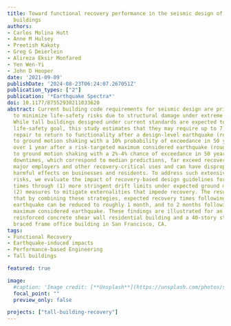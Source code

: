 ```yaml
---
title: Toward functional recovery performance in the seismic design of modern tall
  buildings
authors:
- Carlos Molina Hutt
- Anne M Hulsey
- Preetish Kakoty
- Greg G Deierlein
- Alireza Eksir Monfared
- Yen Wen-Yi
- John D Hooper
date: '2021-09-09'
publishDate: '2024-08-23T06:24:07.267051Z'
publication_types: ["2"]
publication: '*Earthquake Spectra*'
doi: 10.1177/87552930211033620
abstract: Current building code requirements for seismic design are primarily intended
  to minimize life-safety risks due to structural damage under extreme earthquakes.
  While tall buildings designed under current standards are expected to achieve the
  life-safety goal, this study estimates that they may require up to 7.5 months of
  repair to return to functionality after a design-level earthquake (roughly equivalent
  to ground motion shaking with a 10% probability of exceedance in 50 years), and
  over 1 year after a risk-targeted maximum considered earthquake (roughly equivalent
  to ground motion shaking with a 2%-4% chance of exceedance in 50 years). These long
  downtimes, which correspond to median predictions, far exceed recovery goals for
  major employers and other recovery-critical uses and can have disproportionately
  harmful effects on businesses and residents. To address such extensive downtime
  risks, we evaluate the impact of recovery-based design guidelines for reducing recovery
  times through (1) more stringent drift limits under expected ground motions and
  (2) measures to mitigate externalities that impede recovery. The results suggest
  that by combining these strategies, expected recovery times following a design-level
  earthquake can be reduced to roughly 1 month, and to 2 months following a risk-targeted
  maximum considered earthquake. These findings are illustrated for an archetype 42-story
  reinforced concrete shear wall residential building and a 40-story steel buckling-restrained
  braced frame office building in San Francisco, CA.
tags:
- Functional Recovery
- Earthquake-induced impacts
- Performance-based Engineering
- Tall buildings

featured: true

image:
  #caption: 'Image credit: [**Unsplash**](https://unsplash.com/photos/s9CC2SKySJM)'
  focal_point: ""
  preview_only: false

projects: ["tall-building-recovery"]
---
```

